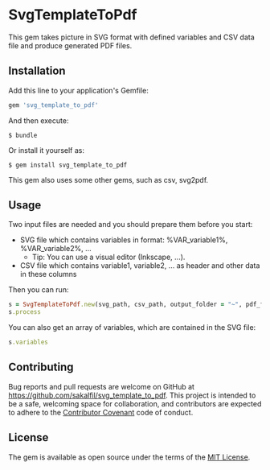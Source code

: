 # SvgTemplateToPdf

This gem takes picture in SVG format with defined variables and CSV data file
 and produce generated PDF files.

## Installation

Add this line to your application's Gemfile:

```ruby
gem 'svg_template_to_pdf'
```

And then execute:

    $ bundle

Or install it yourself as:

    $ gem install svg_template_to_pdf
    
This gem also uses some other gems, such as csv, svg2pdf.

## Usage

Two input files are needed and you should prepare them before you start:
- SVG file which contains variables in format: %VAR_variable1%, %VAR_variable2%, ... 
    - Tip: You can use a visual editor (Inkscape, ...). 
- CSV file which contains variable1, variable2, ... as header and other data 
in these columns

Then you can run: 
```ruby
s = SvgTemplateToPdf.new(svg_path, csv_path, output_folder = "~", pdf_filename = "output")
s.process
```

You can also get an array of variables, which are contained in the SVG file:
```ruby
s.variables
```

## Contributing

Bug reports and pull requests are welcome on GitHub at https://github.com/sakalfil/svg_template_to_pdf. 
This project is intended to be a safe, welcoming space for collaboration, and 
contributors are expected to adhere to the [Contributor Covenant](http://contributor-covenant.org) code of conduct.


## License

The gem is available as open source under the terms of the [MIT License](http://opensource.org/licenses/MIT).

